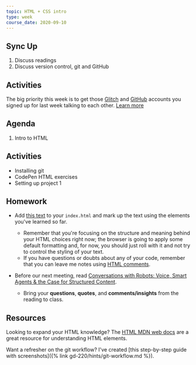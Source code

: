 ```yaml
---
topic: HTML + CSS intro
type: week
course_date: 2020-09-10
---
```


## Sync Up
1. Discuss readings
1. Discuss version control, git and GitHub

## Activities
The big priority this week is to get those [Glitch]() and [GitHub]() accounts you signed up for last week talking to each other. [Learn more]()

## Agenda
1. Intro to HTML

## Activities
- Installing git
- CodePen HTML exercises
- Setting up project 1

## Homework
- Add [this text](https://gist.github.com/angeliquejw/a4279c23d1e49d2b5dfadc54b45dcce3) to your `index.html` and mark up the text using the elements you've learned so far.
    - Remember that you're focusing on the structure and meaning behind your HTML choices right now; the browser is going to apply some default formatting and, for now, you should just roll with it and not try to control the styling of your text.
    - If you have questions or doubts about any of your code, remember that you can leave me notes using [HTML comments](https://developer.mozilla.org/en-US/docs/Learn/HTML/Introduction_to_HTML/Getting_started#HTML_comments).

- Before our next meeting, read [Conversations with Robots: Voice, Smart Agents & the Case for Structured Content](https://alistapart.com/article/conversations-with-robots).
    - Bring your **questions**, **quotes**, and **comments/insights** from the reading to class.

## Resources
Looking to expand your HTML knowledge? The [HTML MDN web docs](https://developer.mozilla.org/en-US/docs/Web/HTML) are a great resource for understanding HTML elements.

Want a refresher on the git workflow? I've created [this step-by-step guide with screenshots]({% link gd-220/hints/git-workflow.md %}).
